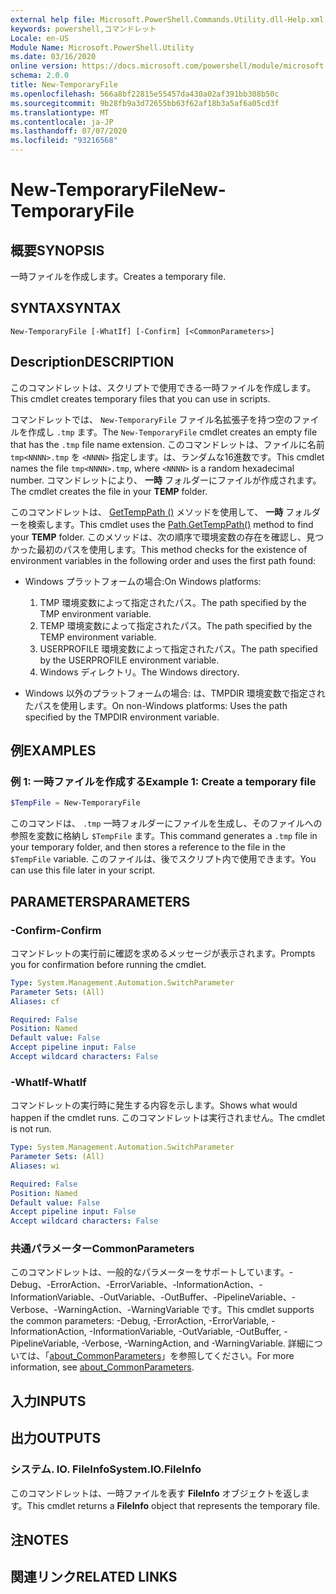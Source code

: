 ```yaml
---
external help file: Microsoft.PowerShell.Commands.Utility.dll-Help.xml
keywords: powershell,コマンドレット
Locale: en-US
Module Name: Microsoft.PowerShell.Utility
ms.date: 03/16/2020
online version: https://docs.microsoft.com/powershell/module/microsoft.powershell.utility/new-temporaryfile?view=powershell-6&WT.mc_id=ps-gethelp
schema: 2.0.0
title: New-TemporaryFile
ms.openlocfilehash: 566a8bf22815e55457da430a02af391bb308b50c
ms.sourcegitcommit: 9b28fb9a3d72655bb63f62af18b3a5af6a05cd3f
ms.translationtype: MT
ms.contentlocale: ja-JP
ms.lasthandoff: 07/07/2020
ms.locfileid: "93216568"
---
```

# <span data-ttu-id="4bde4-103">New-TemporaryFile</span><span class="sxs-lookup"><span data-stu-id="4bde4-103">New-TemporaryFile</span></span>

## <span data-ttu-id="4bde4-104">概要</span><span class="sxs-lookup"><span data-stu-id="4bde4-104">SYNOPSIS</span></span>
<span data-ttu-id="4bde4-105">一時ファイルを作成します。</span><span class="sxs-lookup"><span data-stu-id="4bde4-105">Creates a temporary file.</span></span>

## <span data-ttu-id="4bde4-106">SYNTAX</span><span class="sxs-lookup"><span data-stu-id="4bde4-106">SYNTAX</span></span>

```
New-TemporaryFile [-WhatIf] [-Confirm] [<CommonParameters>]
```

## <span data-ttu-id="4bde4-107">Description</span><span class="sxs-lookup"><span data-stu-id="4bde4-107">DESCRIPTION</span></span>

<span data-ttu-id="4bde4-108">このコマンドレットは、スクリプトで使用できる一時ファイルを作成します。</span><span class="sxs-lookup"><span data-stu-id="4bde4-108">This cmdlet creates temporary files that you can use in scripts.</span></span>

<span data-ttu-id="4bde4-109">コマンドレットでは、 `New-TemporaryFile` ファイル名拡張子を持つ空のファイルを作成し `.tmp` ます。</span><span class="sxs-lookup"><span data-stu-id="4bde4-109">The `New-TemporaryFile` cmdlet creates an empty file that has the `.tmp` file name extension.</span></span>
<span data-ttu-id="4bde4-110">このコマンドレットは、ファイルに名前 `tmp<NNNN>.tmp` を `<NNNN>` 指定します。は、ランダムな16進数です。</span><span class="sxs-lookup"><span data-stu-id="4bde4-110">This cmdlet names the file `tmp<NNNN>.tmp`, where `<NNNN>` is a random hexadecimal number.</span></span>
<span data-ttu-id="4bde4-111">コマンドレットにより、 **一時** フォルダーにファイルが作成されます。</span><span class="sxs-lookup"><span data-stu-id="4bde4-111">The cmdlet creates the file in your **TEMP** folder.</span></span>

<span data-ttu-id="4bde4-112">このコマンドレットは、 [GetTempPath ()](/dotnet/api/system.io.path.gettemppath) メソッドを使用して、 **一時** フォルダーを検索します。</span><span class="sxs-lookup"><span data-stu-id="4bde4-112">This cmdlet uses the [Path.GetTempPath()](/dotnet/api/system.io.path.gettemppath) method to find your **TEMP** folder.</span></span> <span data-ttu-id="4bde4-113">このメソッドは、次の順序で環境変数の存在を確認し、見つかった最初のパスを使用します。</span><span class="sxs-lookup"><span data-stu-id="4bde4-113">This method checks for the existence of environment variables in the following order and uses the first path found:</span></span>

- <span data-ttu-id="4bde4-114">Windows プラットフォームの場合:</span><span class="sxs-lookup"><span data-stu-id="4bde4-114">On Windows platforms:</span></span>

  1. <span data-ttu-id="4bde4-115">TMP 環境変数によって指定されたパス。</span><span class="sxs-lookup"><span data-stu-id="4bde4-115">The path specified by the TMP environment variable.</span></span>
  1. <span data-ttu-id="4bde4-116">TEMP 環境変数によって指定されたパス。</span><span class="sxs-lookup"><span data-stu-id="4bde4-116">The path specified by the TEMP environment variable.</span></span>
  1. <span data-ttu-id="4bde4-117">USERPROFILE 環境変数によって指定されたパス。</span><span class="sxs-lookup"><span data-stu-id="4bde4-117">The path specified by the USERPROFILE environment variable.</span></span>
  1. <span data-ttu-id="4bde4-118">Windows ディレクトリ。</span><span class="sxs-lookup"><span data-stu-id="4bde4-118">The Windows directory.</span></span>

- <span data-ttu-id="4bde4-119">Windows 以外のプラットフォームの場合: は、TMPDIR 環境変数で指定されたパスを使用します。</span><span class="sxs-lookup"><span data-stu-id="4bde4-119">On non-Windows platforms: Uses the path specified by the TMPDIR environment variable.</span></span>

## <span data-ttu-id="4bde4-120">例</span><span class="sxs-lookup"><span data-stu-id="4bde4-120">EXAMPLES</span></span>

### <span data-ttu-id="4bde4-121">例 1: 一時ファイルを作成する</span><span class="sxs-lookup"><span data-stu-id="4bde4-121">Example 1: Create a temporary file</span></span>

```powershell
$TempFile = New-TemporaryFile
```

<span data-ttu-id="4bde4-122">このコマンドは、 `.tmp` 一時フォルダーにファイルを生成し、そのファイルへの参照を変数に格納し `$TempFile` ます。</span><span class="sxs-lookup"><span data-stu-id="4bde4-122">This command generates a `.tmp` file in your temporary folder, and then stores a reference to the file in the `$TempFile` variable.</span></span> <span data-ttu-id="4bde4-123">このファイルは、後でスクリプト内で使用できます。</span><span class="sxs-lookup"><span data-stu-id="4bde4-123">You can use this file later in your script.</span></span>

## <span data-ttu-id="4bde4-124">PARAMETERS</span><span class="sxs-lookup"><span data-stu-id="4bde4-124">PARAMETERS</span></span>

### <span data-ttu-id="4bde4-125">-Confirm</span><span class="sxs-lookup"><span data-stu-id="4bde4-125">-Confirm</span></span>

<span data-ttu-id="4bde4-126">コマンドレットの実行前に確認を求めるメッセージが表示されます。</span><span class="sxs-lookup"><span data-stu-id="4bde4-126">Prompts you for confirmation before running the cmdlet.</span></span>

```yaml
Type: System.Management.Automation.SwitchParameter
Parameter Sets: (All)
Aliases: cf

Required: False
Position: Named
Default value: False
Accept pipeline input: False
Accept wildcard characters: False
```

### <span data-ttu-id="4bde4-127">-WhatIf</span><span class="sxs-lookup"><span data-stu-id="4bde4-127">-WhatIf</span></span>

<span data-ttu-id="4bde4-128">コマンドレットの実行時に発生する内容を示します。</span><span class="sxs-lookup"><span data-stu-id="4bde4-128">Shows what would happen if the cmdlet runs.</span></span>
<span data-ttu-id="4bde4-129">このコマンドレットは実行されません。</span><span class="sxs-lookup"><span data-stu-id="4bde4-129">The cmdlet is not run.</span></span>

```yaml
Type: System.Management.Automation.SwitchParameter
Parameter Sets: (All)
Aliases: wi

Required: False
Position: Named
Default value: False
Accept pipeline input: False
Accept wildcard characters: False
```

### <span data-ttu-id="4bde4-130">共通パラメーター</span><span class="sxs-lookup"><span data-stu-id="4bde4-130">CommonParameters</span></span>

<span data-ttu-id="4bde4-131">このコマンドレットは、一般的なパラメーターをサポートしています。-Debug、-ErrorAction、-ErrorVariable、-InformationAction、-InformationVariable、-OutVariable、-OutBuffer、-PipelineVariable、-Verbose、-WarningAction、-WarningVariable です。</span><span class="sxs-lookup"><span data-stu-id="4bde4-131">This cmdlet supports the common parameters: -Debug, -ErrorAction, -ErrorVariable, -InformationAction, -InformationVariable, -OutVariable, -OutBuffer, -PipelineVariable, -Verbose, -WarningAction, and -WarningVariable.</span></span> <span data-ttu-id="4bde4-132">詳細については、「[about_CommonParameters](../Microsoft.PowerShell.Core/About/about_CommonParameters.md)」を参照してください。</span><span class="sxs-lookup"><span data-stu-id="4bde4-132">For more information, see [about_CommonParameters](../Microsoft.PowerShell.Core/About/about_CommonParameters.md).</span></span>

## <span data-ttu-id="4bde4-133">入力</span><span class="sxs-lookup"><span data-stu-id="4bde4-133">INPUTS</span></span>

## <span data-ttu-id="4bde4-134">出力</span><span class="sxs-lookup"><span data-stu-id="4bde4-134">OUTPUTS</span></span>

### <span data-ttu-id="4bde4-135">システム. IO. FileInfo</span><span class="sxs-lookup"><span data-stu-id="4bde4-135">System.IO.FileInfo</span></span>

<span data-ttu-id="4bde4-136">このコマンドレットは、一時ファイルを表す **FileInfo** オブジェクトを返します。</span><span class="sxs-lookup"><span data-stu-id="4bde4-136">This cmdlet returns a **FileInfo** object that represents the temporary file.</span></span>

## <span data-ttu-id="4bde4-137">注</span><span class="sxs-lookup"><span data-stu-id="4bde4-137">NOTES</span></span>

## <span data-ttu-id="4bde4-138">関連リンク</span><span class="sxs-lookup"><span data-stu-id="4bde4-138">RELATED LINKS</span></span>
